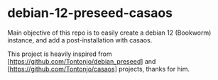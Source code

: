 # debian-12-preseed-casaos

Main objective of this repo is to easily create a debian 12 (Bookworm) instance, and add a post-installation with casaos.

This project is heavily inspired from [https://github.com/Tontonjo/debian_preseed] and [https://github.com/Tontonjo/casaos] projects, thanks for him.
